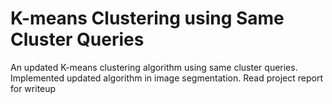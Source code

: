 # K-means Clustering using Same Cluster Queries
An updated K-means clustering algorithm using same cluster queries. 
Implemented updated algorithm in image segmentation.
Read project report for writeup
